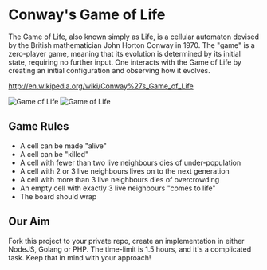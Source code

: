 Conway's Game of Life
=====================

The Game of Life, also known simply as Life, is a cellular automaton devised by the British mathematician John Horton Conway in 1970.
The "game" is a zero-player game, meaning that its evolution is determined by its initial state, requiring no further input. One interacts with the Game of Life by creating an initial configuration and observing how it evolves.

http://en.wikipedia.org/wiki/Conway%27s_Game_of_Life

![Game of Life](https://images.chaostangent.com/2009/08/gameoflife-1.gif)
![Game of Life](https://images.chaostangent.com/2009/08/gameoflife-2.gif)

Game Rules
----------

* A cell can be made "alive"
* A cell can be "killed"
* A cell with fewer than two live neighbours dies of under-population
* A cell with 2 or 3 live neighbours lives on to the next generation
* A cell with more than 3 live neighbours dies of overcrowding
* An empty cell with exactly 3 live neighbours "comes to life"
* The board should wrap

Our Aim
-------

Fork this project to your private repo, create an implementation in either NodeJS, Golang or PHP. The time-limit is 1.5 hours, and it's a complicated task. Keep that in mind with your approach!
